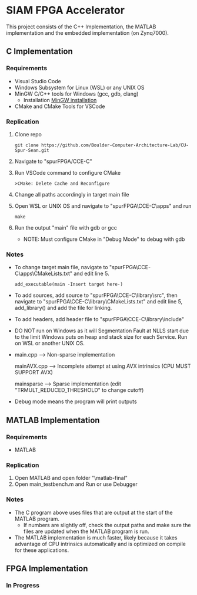 # SIAM FPGA Accelerator

This project consists of the C++ Implementation, the MATLAB implementation and the embedded implementation (on Zynq7000).

## C Implementation

### Requirements

- Visual Studio Code
- Windows Subsystem for Linux (WSL) or any UNIX OS
- MinGW C/C++ tools for Windows (gcc, gdb, clang)
  - Installation [MinGW installation](https://code.visualstudio.com/docs/cpp/config-mingw)
- CMake and CMake Tools for VSCode


### Replication

1. Clone repo

    `git clone https://github.com/Boulder-Computer-Architecture-Lab/CU-Spur-Sean.git`

2. Navigate to "spurFPGA/CCE-C"
3. Run VSCode command to configure CMake

    `>CMake: Delete Cache and Reconfigure`

4. Change all paths accordingly in target main file

5. Open WSL or UNIX OS and navigate to "spurFPGA\CCE-C\apps" and run

    `make`

6. Run the output "main" file with gdb or gcc
   - NOTE: Must configure CMake in "Debug Mode" to debug with gdb

### Notes

- To change target main file, navigate to "spurFPGA\CCE-C\apps\CMakeLists.txt" and edit line 5.

    `add_executable(main -Insert target here-)`

- To add sources, add source to "spurFPGA\CCE-C\library\src", then navigate to "spurFPGA\CCE-C\library\CMakeLists.txt" and edit line 5, add_library() and add the file for linking.

- To add headers, add header file to "spurFPGA\CCE-C\library\include"

- DO NOT run on Windows as it will Segmentation Fault at NLLS start due to the limit Windows puts on heap and stack size for each Service. Run on WSL or another UNIX OS.

- main.cpp --> Non-sparse implementation
  
  mainAVX.cpp --> Incomplete attempt at using AVX intrinsics (CPU MUST SUPPORT AVX)
  
  mainsparse --> Sparse implementation (edit "TRMULT_REDUCED_THRESHOLD" to change cutoff)

- Debug mode means the program will print outputs

## MATLAB Implementation

### Requirements

- MATLAB

### Replication

1. Open MATLAB and open folder "\matlab-final"
2. Open main_testbench.m and Run or use Debugger

### Notes

- The C program above uses files that are output at the start of the MATLAB program.
  - If numbers are slightly off, check the output paths and make sure the files are updated when the MATLAB program is run.
- The MATLAB implementation is much faster, likely because it takes advantage of CPU intrinsics automatically and is optimized on compile for these applications.

## FPGA Implementation

### In Progress